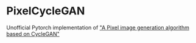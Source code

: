# PixelCycleGAN
Unofficial Pytorch implementation of ["A Pixel image generation algorithm based on CycleGAN"](https://ieeexplore.ieee.org/document/9482118)
